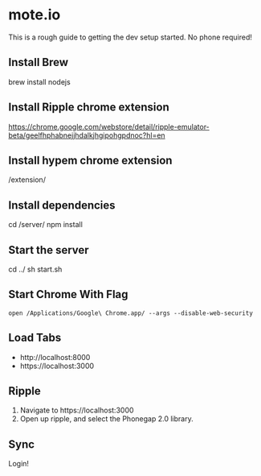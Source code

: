# mote.io

This is a rough guide to getting the dev setup started. No phone required!

## Install Brew

brew install nodejs

## Install Ripple chrome extension

https://chrome.google.com/webstore/detail/ripple-emulator-beta/geelfhphabnejjhdalkjhgipohgpdnoc?hl=en

## Install hypem chrome extension

/extension/

## Install dependencies

cd /server/
npm install

## Start the server

cd ../
sh start.sh

## Start Chrome With Flag

    open /Applications/Google\ Chrome.app/ --args --disable-web-security

## Load Tabs

* http://localhost:8000
* https://localhost:3000

## Ripple

1. Navigate to https://localhost:3000
2. Open up ripple, and select the Phonegap 2.0 library.

## Sync

Login!

